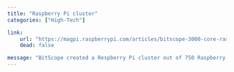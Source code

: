 ```yaml
---
title: "Raspberry Pi cluster"
categories: ["High-Tech"]

link:
    url: "https://magpi.raspberrypi.com/articles/bitscope-3000-core-raspberry-pi-cluster-computer"
    dead: false

message: "BitScope created a Respberry Pi cluster out of 750 Raspberry Pi 3s. Power usage peaks at just 4kW!"
---
```

